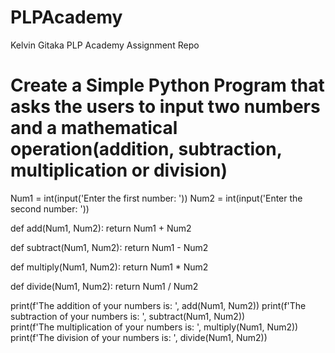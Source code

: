 # PLPAcademy
Kelvin Gitaka PLP Academy Assignment Repo
# Create a Simple Python Program that asks the users to input two numbers and a mathematical operation(addition, subtraction, multiplication or division)
Num1 = int(input('Enter the first number: '))
Num2 = int(input('Enter the second number: '))

def add(Num1, Num2): 
    return Num1 + Num2

def subtract(Num1, Num2):
    return Num1 - Num2

def multiply(Num1, Num2):
    return Num1 * Num2

def divide(Num1, Num2):
    return Num1 / Num2

print(f'The addition of your numbers is: ', add(Num1, Num2))
print(f'The subtraction of your numbers is: ', subtract(Num1, Num2))    
print(f'The multiplication of your numbers is: ', multiply(Num1, Num2))
print(f'The division of your numbers is: ', divide(Num1, Num2))
